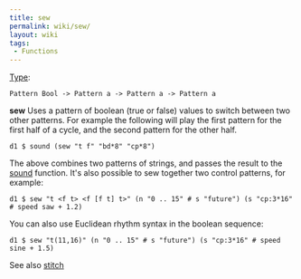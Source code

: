 ```yaml
---
title: sew
permalink: wiki/sew/
layout: wiki
tags:
 - Functions
---
```


[Type](/wiki/Type_signature "wikilink"):

    Pattern Bool -> Pattern a -> Pattern a -> Pattern a

**sew** Uses a pattern of boolean (true or false) values to switch
between two other patterns. For example the following will play the
first pattern for the first half of a cycle, and the second pattern for
the other half.

    d1 $ sound (sew "t f" "bd*8" "cp*8")

The above combines two patterns of strings, and passes the result to the
[sound](sound "wikilink") function. It's also possible to sew together
two control patterns, for example:

    d1 $ sew "t <f t> <f [f t] t>" (n "0 .. 15" # s "future") (s "cp:3*16" # speed saw + 1.2)

You can also use Euclidean rhythm syntax in the boolean sequence:

    d1 $ sew "t(11,16)" (n "0 .. 15" # s "future") (s "cp:3*16" # speed sine + 1.5)

See also [stitch](stitch "wikilink")
